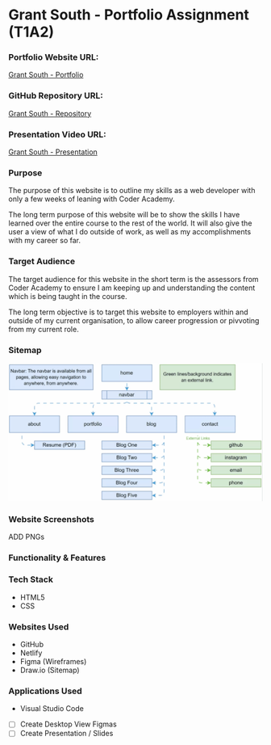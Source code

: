 # Grant South - Portfolio Assignment (T1A2)

### Portfolio Website URL:
[Grant South - Portfolio](https://grant-south.au)

### GitHub Repository URL:
[Grant South - Repository](https://github.com/grants77/T1A2)

### Presentation Video URL:
[Grant South - Presentation](https://youtu.be/)

### Purpose
The purpose of this website is to outline my skills as a web developer with only a few weeks of leaning with Coder Academy.

The long term purpose of this website will be to show the skills I have learned over the entire course to the rest of the world. It will also give the user a view of what I do outside of work, as well as my accomplishments with my career so far.

### Target Audience
The target audience for this website in the short term is the assessors from Coder Academy to ensure I am keeping up and understanding the content which is being taught in the course.

The long term objective is to target this website to employers within and outside of my current organisation, to allow career progression or pivvoting from my current role.

### Sitemap
![Sitemap](/docs/Sitemap.gif)

### Website Screenshots
ADD PNGs

### Functionality & Features

### Tech Stack
- HTML5
- CSS

### Websites Used
- GitHub
- Netlify
- Figma (Wireframes)
- Draw.io (Sitemap)

### Applications Used
- Visual Studio Code

- [ ] Create Desktop View Figmas
- [ ] Create Presentation / Slides